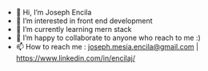 - 👋 Hi, I’m Joseph Encila
- 👀 I’m interested in front end development
- 🌱 I’m currently learning mern stack
- 💞️ I’m happy to collaborate to anyone who reach to me :)
- 📫 How to reach me : joseph.mesia.encila@gmail.com | https://www.linkedin.com/in/encilaj/

<!---
encilaj/encilaj is a ✨ special ✨ repository because its `README.md` (this file) appears on your GitHub profile.
You can click the Preview link to take a look at your changes.
--->
